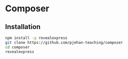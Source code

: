 # Composer

## Installation

```bash
npm install -g revealexpress
git clone https://github.com/pjehan-teaching/composer
cd composer
revealexpress
```
